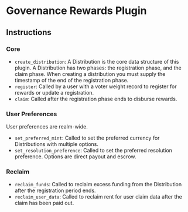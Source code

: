 # Governance Rewards Plugin

## Instructions
### Core
- `create_distribution`: A Distribution is the core data structure of this plugin. A Distribution has two phases: the registration phase, and the claim phase. When creating a distribution you must supply the timestamp of the end of the registration phase.
- `register`: Called by a user with a voter weight record to register for rewards or update a registration.
- `claim`: Called after the registration phase ends to disburse rewards.

### User Preferences
User preferences are realm-wide.
- `set_preferred_mint`: Called to set the preferred currency for Distributions with multiple options.
- `set_resolution_preference`: Called to set the preferred resolution preference. Options are direct payout and escrow.

### Reclaim
- `reclaim_funds`: Called to reclaim excess funding from the Distribution after the registration period ends.
- `reclaim_user_data`: Called to reclaim rent for user claim data after the claim has been paid out.
